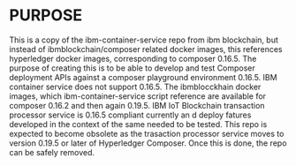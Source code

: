 # PURPOSE
This is a copy of the ibm-container-service repo from ibm blockchain, but instead of ibmblockchain/composer related docker images, this references hyperledger docker images, corresponding to composer 0.16.5. 
The purpose of creating this is to be able to develop and test Composer deployment APIs against a composer playground environment 0.16.5. 
IBM container service does not support 0.16.5. The ibmblocckhain docker images, which ibm-container-service script reference are available for composer 0.16.2 and then again 0.19.5. 
IBM IoT Blockchain transaction processor service is 0.16.5 compliant currently an d deploy fatures developed in the context of the same needed to be tested. This repo is expected to become obsolete as the trasaction processor service moves to version 0.19.5 or later of Hyperledger Composer. Once this is done, the repo can be safely removed. 
